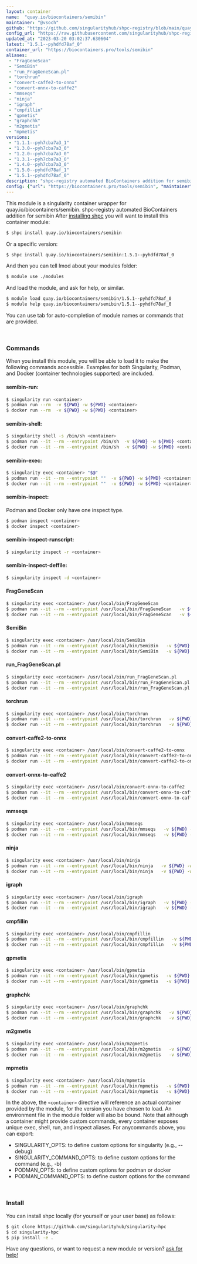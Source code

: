 ```yaml
---
layout: container
name:  "quay.io/biocontainers/semibin"
maintainer: "@vsoch"
github: "https://github.com/singularityhub/shpc-registry/blob/main/quay.io/biocontainers/semibin/container.yaml"
config_url: "https://raw.githubusercontent.com/singularityhub/shpc-registry/main/quay.io/biocontainers/semibin/container.yaml"
updated_at: "2023-03-20 03:02:37.630604"
latest: "1.5.1--pyhdfd78af_0"
container_url: "https://biocontainers.pro/tools/semibin"
aliases:
 - "FragGeneScan"
 - "SemiBin"
 - "run_FragGeneScan.pl"
 - "torchrun"
 - "convert-caffe2-to-onnx"
 - "convert-onnx-to-caffe2"
 - "mmseqs"
 - "ninja"
 - "igraph"
 - "cmpfillin"
 - "gpmetis"
 - "graphchk"
 - "m2gmetis"
 - "mpmetis"
versions:
 - "1.1.1--pyh7cba7a3_1"
 - "1.3.0--pyh7cba7a3_0"
 - "1.2.0--pyh7cba7a3_0"
 - "1.3.1--pyh7cba7a3_0"
 - "1.4.0--pyh7cba7a3_0"
 - "1.5.0--pyhdfd78af_1"
 - "1.5.1--pyhdfd78af_0"
description: "shpc-registry automated BioContainers addition for semibin"
config: {"url": "https://biocontainers.pro/tools/semibin", "maintainer": "@vsoch", "description": "shpc-registry automated BioContainers addition for semibin", "latest": {"1.5.1--pyhdfd78af_0": "sha256:e559681ea22a462351464089b5fd75cbbf56a7f676c9f590d7e03f2d7f529947"}, "tags": {"1.1.1--pyh7cba7a3_1": "sha256:36b5deb5c51f3c38f8e0a235675d80ab4bbe1611914f6a24e8e2cf80a4c6d7ad", "1.3.0--pyh7cba7a3_0": "sha256:2376522f43c575294daff8da8b1b6e8afee943d10d49e35ea339ecde049c5886", "1.2.0--pyh7cba7a3_0": "sha256:b4035666471d6c62a482cc0354cd7087059f6218e139ece95f2328b90d24f1bf", "1.3.1--pyh7cba7a3_0": "sha256:94a60b47e74bb3b68364c14c2d8bddb6d3000b590577f5a3c53e0a2f44364287", "1.4.0--pyh7cba7a3_0": "sha256:abc8ceff279366c7d0ebf10a59f9bbd25a84ebb80508e0babe5d218411919223", "1.5.0--pyhdfd78af_1": "sha256:912b7678127be06566c75130b6cda359d6b57cd5a477f452f45072d9815745a5", "1.5.1--pyhdfd78af_0": "sha256:e559681ea22a462351464089b5fd75cbbf56a7f676c9f590d7e03f2d7f529947"}, "docker": "quay.io/biocontainers/semibin", "aliases": {"FragGeneScan": "/usr/local/bin/FragGeneScan", "SemiBin": "/usr/local/bin/SemiBin", "run_FragGeneScan.pl": "/usr/local/bin/run_FragGeneScan.pl", "torchrun": "/usr/local/bin/torchrun", "convert-caffe2-to-onnx": "/usr/local/bin/convert-caffe2-to-onnx", "convert-onnx-to-caffe2": "/usr/local/bin/convert-onnx-to-caffe2", "mmseqs": "/usr/local/bin/mmseqs", "ninja": "/usr/local/bin/ninja", "igraph": "/usr/local/bin/igraph", "cmpfillin": "/usr/local/bin/cmpfillin", "gpmetis": "/usr/local/bin/gpmetis", "graphchk": "/usr/local/bin/graphchk", "m2gmetis": "/usr/local/bin/m2gmetis", "mpmetis": "/usr/local/bin/mpmetis"}}
---
```


This module is a singularity container wrapper for quay.io/biocontainers/semibin.
shpc-registry automated BioContainers addition for semibin
After [installing shpc](#install) you will want to install this container module:


```bash
$ shpc install quay.io/biocontainers/semibin
```

Or a specific version:

```bash
$ shpc install quay.io/biocontainers/semibin:1.5.1--pyhdfd78af_0
```

And then you can tell lmod about your modules folder:

```bash
$ module use ./modules
```

And load the module, and ask for help, or similar.

```bash
$ module load quay.io/biocontainers/semibin/1.5.1--pyhdfd78af_0
$ module help quay.io/biocontainers/semibin/1.5.1--pyhdfd78af_0
```

You can use tab for auto-completion of module names or commands that are provided.

<br>

### Commands

When you install this module, you will be able to load it to make the following commands accessible.
Examples for both Singularity, Podman, and Docker (container technologies supported) are included.

#### semibin-run:

```bash
$ singularity run <container>
$ podman run --rm  -v ${PWD} -w ${PWD} <container>
$ docker run --rm  -v ${PWD} -w ${PWD} <container>
```

#### semibin-shell:

```bash
$ singularity shell -s /bin/sh <container>
$ podman run --it --rm --entrypoint /bin/sh  -v ${PWD} -w ${PWD} <container>
$ docker run --it --rm --entrypoint /bin/sh  -v ${PWD} -w ${PWD} <container>
```

#### semibin-exec:

```bash
$ singularity exec <container> "$@"
$ podman run --it --rm --entrypoint ""  -v ${PWD} -w ${PWD} <container> "$@"
$ docker run --it --rm --entrypoint ""  -v ${PWD} -w ${PWD} <container> "$@"
```

#### semibin-inspect:

Podman and Docker only have one inspect type.

```bash
$ podman inspect <container>
$ docker inspect <container>
```

#### semibin-inspect-runscript:

```bash
$ singularity inspect -r <container>
```

#### semibin-inspect-deffile:

```bash
$ singularity inspect -d <container>
```


#### FragGeneScan

```bash
$ singularity exec <container> /usr/local/bin/FragGeneScan
$ podman run --it --rm --entrypoint /usr/local/bin/FragGeneScan   -v ${PWD} -w ${PWD} <container> -c " $@"
$ docker run --it --rm --entrypoint /usr/local/bin/FragGeneScan   -v ${PWD} -w ${PWD} <container> -c " $@"
```


#### SemiBin

```bash
$ singularity exec <container> /usr/local/bin/SemiBin
$ podman run --it --rm --entrypoint /usr/local/bin/SemiBin   -v ${PWD} -w ${PWD} <container> -c " $@"
$ docker run --it --rm --entrypoint /usr/local/bin/SemiBin   -v ${PWD} -w ${PWD} <container> -c " $@"
```


#### run_FragGeneScan.pl

```bash
$ singularity exec <container> /usr/local/bin/run_FragGeneScan.pl
$ podman run --it --rm --entrypoint /usr/local/bin/run_FragGeneScan.pl   -v ${PWD} -w ${PWD} <container> -c " $@"
$ docker run --it --rm --entrypoint /usr/local/bin/run_FragGeneScan.pl   -v ${PWD} -w ${PWD} <container> -c " $@"
```


#### torchrun

```bash
$ singularity exec <container> /usr/local/bin/torchrun
$ podman run --it --rm --entrypoint /usr/local/bin/torchrun   -v ${PWD} -w ${PWD} <container> -c " $@"
$ docker run --it --rm --entrypoint /usr/local/bin/torchrun   -v ${PWD} -w ${PWD} <container> -c " $@"
```


#### convert-caffe2-to-onnx

```bash
$ singularity exec <container> /usr/local/bin/convert-caffe2-to-onnx
$ podman run --it --rm --entrypoint /usr/local/bin/convert-caffe2-to-onnx   -v ${PWD} -w ${PWD} <container> -c " $@"
$ docker run --it --rm --entrypoint /usr/local/bin/convert-caffe2-to-onnx   -v ${PWD} -w ${PWD} <container> -c " $@"
```


#### convert-onnx-to-caffe2

```bash
$ singularity exec <container> /usr/local/bin/convert-onnx-to-caffe2
$ podman run --it --rm --entrypoint /usr/local/bin/convert-onnx-to-caffe2   -v ${PWD} -w ${PWD} <container> -c " $@"
$ docker run --it --rm --entrypoint /usr/local/bin/convert-onnx-to-caffe2   -v ${PWD} -w ${PWD} <container> -c " $@"
```


#### mmseqs

```bash
$ singularity exec <container> /usr/local/bin/mmseqs
$ podman run --it --rm --entrypoint /usr/local/bin/mmseqs   -v ${PWD} -w ${PWD} <container> -c " $@"
$ docker run --it --rm --entrypoint /usr/local/bin/mmseqs   -v ${PWD} -w ${PWD} <container> -c " $@"
```


#### ninja

```bash
$ singularity exec <container> /usr/local/bin/ninja
$ podman run --it --rm --entrypoint /usr/local/bin/ninja   -v ${PWD} -w ${PWD} <container> -c " $@"
$ docker run --it --rm --entrypoint /usr/local/bin/ninja   -v ${PWD} -w ${PWD} <container> -c " $@"
```


#### igraph

```bash
$ singularity exec <container> /usr/local/bin/igraph
$ podman run --it --rm --entrypoint /usr/local/bin/igraph   -v ${PWD} -w ${PWD} <container> -c " $@"
$ docker run --it --rm --entrypoint /usr/local/bin/igraph   -v ${PWD} -w ${PWD} <container> -c " $@"
```


#### cmpfillin

```bash
$ singularity exec <container> /usr/local/bin/cmpfillin
$ podman run --it --rm --entrypoint /usr/local/bin/cmpfillin   -v ${PWD} -w ${PWD} <container> -c " $@"
$ docker run --it --rm --entrypoint /usr/local/bin/cmpfillin   -v ${PWD} -w ${PWD} <container> -c " $@"
```


#### gpmetis

```bash
$ singularity exec <container> /usr/local/bin/gpmetis
$ podman run --it --rm --entrypoint /usr/local/bin/gpmetis   -v ${PWD} -w ${PWD} <container> -c " $@"
$ docker run --it --rm --entrypoint /usr/local/bin/gpmetis   -v ${PWD} -w ${PWD} <container> -c " $@"
```


#### graphchk

```bash
$ singularity exec <container> /usr/local/bin/graphchk
$ podman run --it --rm --entrypoint /usr/local/bin/graphchk   -v ${PWD} -w ${PWD} <container> -c " $@"
$ docker run --it --rm --entrypoint /usr/local/bin/graphchk   -v ${PWD} -w ${PWD} <container> -c " $@"
```


#### m2gmetis

```bash
$ singularity exec <container> /usr/local/bin/m2gmetis
$ podman run --it --rm --entrypoint /usr/local/bin/m2gmetis   -v ${PWD} -w ${PWD} <container> -c " $@"
$ docker run --it --rm --entrypoint /usr/local/bin/m2gmetis   -v ${PWD} -w ${PWD} <container> -c " $@"
```


#### mpmetis

```bash
$ singularity exec <container> /usr/local/bin/mpmetis
$ podman run --it --rm --entrypoint /usr/local/bin/mpmetis   -v ${PWD} -w ${PWD} <container> -c " $@"
$ docker run --it --rm --entrypoint /usr/local/bin/mpmetis   -v ${PWD} -w ${PWD} <container> -c " $@"
```



In the above, the `<container>` directive will reference an actual container provided
by the module, for the version you have chosen to load. An environment file in the
module folder will also be bound. Note that although a container
might provide custom commands, every container exposes unique exec, shell, run, and
inspect aliases. For anycommands above, you can export:

 - SINGULARITY_OPTS: to define custom options for singularity (e.g., --debug)
 - SINGULARITY_COMMAND_OPTS: to define custom options for the command (e.g., -b)
 - PODMAN_OPTS: to define custom options for podman or docker
 - PODMAN_COMMAND_OPTS: to define custom options for the command

<br>

### Install

You can install shpc locally (for yourself or your user base) as follows:

```bash
$ git clone https://github.com/singularityhub/singularity-hpc
$ cd singularity-hpc
$ pip install -e .
```

Have any questions, or want to request a new module or version? [ask for help!](https://github.com/singularityhub/singularity-hpc/issues)